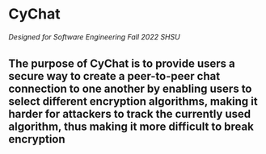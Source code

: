 # CyChat
###### Designed for Software Engineering Fall 2022 SHSU

## The purpose of CyChat is to provide users a secure way to create a peer-to-peer chat connection to one another by enabling users to select different encryption algorithms, making it harder for attackers to track the currently used algorithm, thus making it more difficult to break encryption

